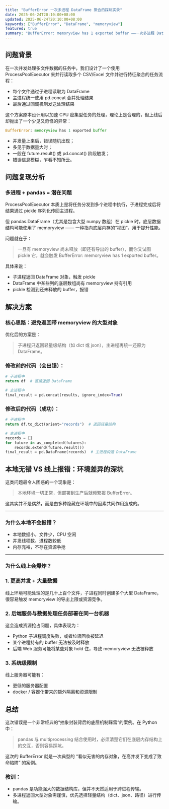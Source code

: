 ```yaml
---
title: "BufferError 一次多进程 DataFrame 聚合的踩坑实录"
date: 2025-06-24T20:10:00+08:00
updated: 2025-06-24T20:10:00+08:00
keywords: ["BufferError", "DataFrame", "memoryview"]
featured: true
summary: "BufferError: memoryview has 1 exported buffer ——一次多进程 DataFrame 聚合的踩坑实录"
---
```


## 问题背景
在一次并发处理多文件数据的任务中，我们设计了一个使用 ProcessPoolExecutor 来并行读取多个 CSV/Excel 文件并进行特征聚合的任务流程：

- 每个文件通过子进程读取为 DataFrame
- 主进程统一使用 pd.concat 合并处理结果
- 最后通过回调机制发送处理结果

这个方案原本设计用以加速 CPU 密集型任务的处理，理论上是合理的，但上线后却抛出了一个少见又奇怪的异常：

```python
BufferError: memoryview has 1 exported buffer
```

- 并发量上来后，错误随机出现；
- 多见于数据量大时；
- 一般在 future.result() 或 pd.concat() 阶段触发；
- 错误信息模糊，乍看不知所云。
## 问题复现分析
### 多进程 + pandas = 潜在问题
ProcessPoolExecutor 本质上是将任务分发到多个进程中执行，子进程完成后将结果通过 pickle 序列化传回主进程。

但 pandas.DataFrame（尤其是包含大型 numpy 数组）在 pickle 时，底层数据结构可能使用了 memoryview —— 一种指向底层内存的“视图”，用于提升性能。

问题就在于：

> 一旦有 memoryview 尚未释放（即还有导出的 buffer），而你又试图 pickle 它，就会触发 BufferError: memoryview has 1 exported buffer。

具体来说：

- 子进程返回 DataFrame 对象，触发 pickle
- DataFrame 中某些列的底层数组尚有 memoryview 持有引用
- pickle 检测到还未释放的 buffer，报错
## 解决方案
### 核心思路：避免返回带 memoryview 的大型对象
优化后的方案是：

> 子进程只返回轻量级结构（如 dict 或 json），主进程再统一还原为 DataFrame。
### 修改前的代码（会出错）：
```python
# 子进程中
return df  # 直接返回 DataFrame

# 主进程中
final_result = pd.concat(results, ignore_index=True)
```
### 修改后的代码（成功）：
```python
# 子进程中
return df.to_dict(orient="records")  # 返回轻量结构

# 主进程中
records = []
for future in as_completed(futures):
    records.extend(future.result())
final_result = pd.DataFrame(records)  # 主进程构造 DataFrame
```
## 本地无错 VS 线上报错：环境差异的深坑
这类问题最令人困惑的一个现象是：

> 本地环境一切正常，但部署到生产后就频繁报 BufferError。

这其实并不是偶然，而是由多种隐藏在环境中的因素共同作用造成的。

---
### 为什么本地不会报错？
- 本地数据小，文件少，CPU 空闲
- 并发线程数、进程数较低
- 内存充裕，不存在资源争抢

---
### 为什么线上会爆炸？
### 1. 更高并发 + 大量数据
线上环境可能处理的是几十上百个文件，子进程同时创建多个大型 DataFrame，很容易触发 memoryview 的导出上限或资源竞争。
### 2. 后端服务与数据处理任务部署在同一台机器
这会造成资源抢占问题，具体表现为：

- Python 子进程调度失败，或者垃圾回收被延迟
- 某个进程持有的 buffer 无法被及时释放
- 后端 Web 服务可能将某些对象 hold 住，导致 memoryview 无法被释放
### 3. 系统级限制
线上服务器可能有：

- 更低的服务器配置
- docker / 容器化带来的额外隔离和资源限制
## 总结
这次错误是一个非常经典的“抽象封装背后的底层机制踩雷”的案例。在 Python 中：

> pandas 与 multiprocessing 结合使用时，必须清楚它们在底层内存结构上的交互，否则容易踩坑。

这次的 BufferError 就是一次典型的 “看似无害的内存对象，在高并发下变成了致命陷阱” 的案例。
### 教训：
- pandas 是功能强大的数据结构库，但并不天然适用于跨进程传输。
- 多进程返回大型对象需谨慎，优先选择轻量结构（dict、json、路径）进行传输。